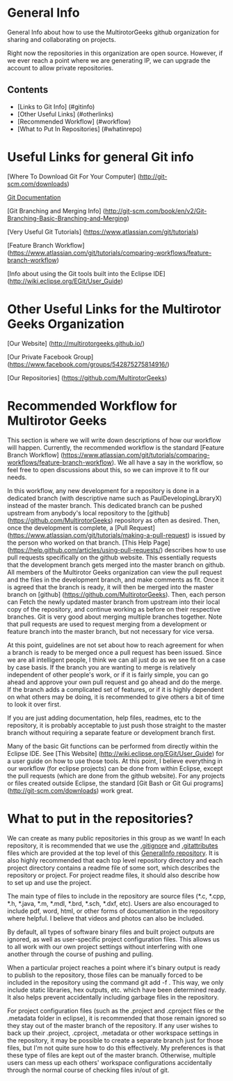 # General Info
General Info about how to use the MultirotorGeeks github organization for sharing and collaborating on projects.

Right now the repositories in this organization are open source.  However, if we ever reach a point where we are generating IP, we can upgrade the account to allow private repositories.

## Contents
* [Links to Git Info] (#gitinfo)
* [Other Useful Links] (#otherlinks)
* [Recommended Workflow] (#workflow)
* [What to Put In Repositories] (#whatinrepo)

# <a name="gitinfo"/>Useful Links for general Git info

[Where To Download Git For Your Computer] (http://git-scm.com/downloads)

[Git Documentation](http://git-scm.com/doc)

[Git Branching and Merging Info] (http://git-scm.com/book/en/v2/Git-Branching-Basic-Branching-and-Merging)

[Very Useful Git Tutorials] (https://www.atlassian.com/git/tutorials)

[Feature Branch Workflow] (https://www.atlassian.com/git/tutorials/comparing-workflows/feature-branch-workflow)

[Info about using the Git tools built into the Eclipse IDE] (http://wiki.eclipse.org/EGit/User_Guide)

# <a name="otherlinks"/>Other Useful Links for the Multirotor Geeks Organization

[Our Website] (http://multirotorgeeks.github.io/)

[Our Private Facebook Group] (https://www.facebook.com/groups/542875275814916/)

[Our Repositories] (https://github.com/MultirotorGeeks)

# <a name="workflow"/>Recommended Workflow for Multirotor Geeks

This section is where we will write down descriptions of how our workflow will happen.  Currently, the recommended workflow is the standard [Feature Branch Workflow] (https://www.atlassian.com/git/tutorials/comparing-workflows/feature-branch-workflow).  We all have a say in the workflow, so feel free to open discussions about this, so we can improve it to fit our needs.

In this workflow, any new development for a repository is done in a dedicated branch (with descriptive name such as PaulDevelopingLibraryX) instead of the master branch.  This dedicated branch can be pushed upstream from anybody's local repository to the [github] (https://github.com/MultirotorGeeks) repository as often as desired.  Then, once the development is complete, a [Pull Request] (https://www.atlassian.com/git/tutorials/making-a-pull-request) is issued by the person who worked on that branch.  [This Help Page] (https://help.github.com/articles/using-pull-requests/) describes how to use pull requests specifically on the github website.  This essentially requests that the development branch gets merged into the master branch on github.  All members of the Multirotor Geeks organization can view the pull request and the files in the development branch, and make comments as fit.  Once it is agreed that the branch is ready, it will then be merged into the master branch on [github] (https://github.com/MultirotorGeeks).  Then, each person can Fetch the newly updated master branch from upstream into their local copy of the repository, and continue working as before on their respective branches.  Git is very good about merging multiple branches together.  Note that pull requests are used to request merging from a development or feature branch into the master branch, but not necessary for vice versa.

At this point, guidelines are not set about how to reach agreement for when a branch is ready to be merged once a pull request has been issued.  Since we are all intelligent people, I think we can all just do as we see fit on a case by case basis.  If the branch you are wanting to merge is relatively independent of other people's work, or if it is fairly simple, you can go ahead and approve your own pull request and go ahead and do the merge.  If the branch adds a complicated set of features, or if it is highly dependent on what others may be doing, it is recommended to give others a bit of time to look it over first.

If you are just adding documentation, help files, readmes, etc to the repository, it is probably acceptable to just push those straight to the master branch without requiring a separate feature or development branch first.

Many of the basic Git functions can be performed from directly within the Eclipse IDE.  See [This Website] (http://wiki.eclipse.org/EGit/User_Guide) for a user guide on how to use those tools.  At this point, I believe everything in our workflow (for eclipse projects) can be done from within Eclipse, except the pull requests (which are done from the github website).  For any projects or files created outside Eclipse, the standard [Git Bash or Git Gui programs] (http://git-scm.com/downloads) work great.

# <a name="whatinrepo"/>What to put in the repositories?

We can create as many public repositories in this group as we want!  In each repository, it is recommended that we use the [.gitignore](.gitignore) and [.gitattributes](.gitattributes) files which are provided at the top level of this [GeneralInfo repository](https://github.com/MultirotorGeeks/GeneralInfo).  It is also highly recommended that each top level repository directory and each project directory contains a readme file of some sort, which describes the repository or project.  For project readme files, it should also describe how to set up and use the project.

The main type of files to include in the repository are source files (*.c, *.cpp, *.h, *.java, *.m, *.mdl, *.brd, *.sch, *.dxf, etc).  Users are also encouraged to include pdf, word, html, or other forms of documentation in the repository where helpful.  I believe that videos and photos can also be included.

By default, all types of software binary files and built project outputs are ignored, as well as user-specific project configuration files.  This allows us to all work with our own project settings without interfering with one another through the course of pushing and pulling.

When a particular project reaches a point where it's binary output is ready to publish to the repository, those files can be manually forced to be included in the repository using the command git add -f <filename>.  This way, we only include static libraries, hex outputs, etc. which have been determined ready.  It also helps prevent accidentally including garbage files in the repository.

For project configuration files (such as the .project and .cproject files or the .metadata folder in eclipse), it is recommended that those remain ignored so they stay out of the master branch of the repository.  If any user wishes to back up their .project, .cproject, .metadata or other workspace settings in the repository, it may be possible to create a separate branch just for those files, but I'm not quite sure how to do this effectively.  My preferences is that these type of files are kept out of the master branch.  Otherwise, multiple users can mess up each others' workspace configurations accidentally through the normal course of checking files in/out of git.